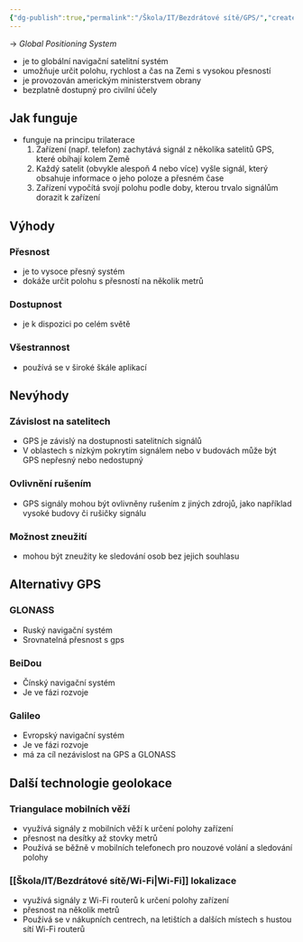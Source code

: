 ```yaml
---
{"dg-publish":true,"permalink":"/Škola/IT/Bezdrátové sítě/GPS/","created":"2024-05-12T22:00:27.287+02:00","updated":"2024-05-13T22:27:00.382+02:00"}
---
```


-> *Global Positioning System*
- je to globální navigační satelitní systém
- umožňuje určit polohu, rychlost a čas na Zemi s vysokou přesností
- je provozován americkým ministerstvem obrany
- bezplatně dostupný pro civilní účely
## Jak funguje
- funguje na principu trilaterace
	1. Zařízení (např. telefon) zachytává signál z několika satelitů GPS, které obíhají kolem Země
	2. Každý satelit (obvykle alespoň 4 nebo více) vyšle signál, který obsahuje informace o jeho poloze a přesném čase
	3. Zařízení vypočítá svojí polohu podle doby, kterou trvalo signálům dorazit k zařízení 
## Výhody 
### Přesnost
- je to vysoce přesný systém
- dokáže určit polohu s přesností na několik metrů
### Dostupnost
- je k dispozici po celém světě
### Všestrannost
- používá se v široké škále aplikací
## Nevýhody
### Závislost na satelitech
- GPS je závislý na dostupnosti satelitních signálů
- V oblastech s nízkým pokrytím signálem nebo v budovách může být GPS nepřesný nebo nedostupný
### Ovlivnění rušením
- GPS signály mohou být ovlivněny rušením z jiných zdrojů, jako například vysoké budovy či rušičky signálu
### Možnost zneužití
- mohou být zneužity ke sledování osob bez jejich souhlasu

## Alternativy GPS
### GLONASS
- Ruský navigační systém
- Srovnatelná přesnost s gps
### BeiDou
- Čínský navigační systém
- Je ve fázi rozvoje
### Galileo
- Evropský navigační systém
- Je ve fázi rozvoje
- má za cíl nezávislost na GPS a GLONASS
## Další technologie geolokace
### Triangulace mobilních věží
- využívá signály z mobilních věží k určení polohy zařízení
- přesnost na desítky až stovky metrů
- Používá se běžně v mobilních telefonech pro nouzové volání a sledování polohy
### [[Škola/IT/Bezdrátové sítě/Wi-Fi\|Wi-Fi]] lokalizace
- využívá signály z Wi-Fi routerů k určení polohy zařízení
- přesnost na několik metrů
- Používá se v nákupních centrech, na letištích a dalších místech s hustou sítí Wi-Fi routerů